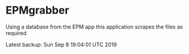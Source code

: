 # EPMgrabber
Using a database from the EPM app this application scrapes the files as required


Latest backup: Sun Sep 8 19:04:01 UTC 2019
